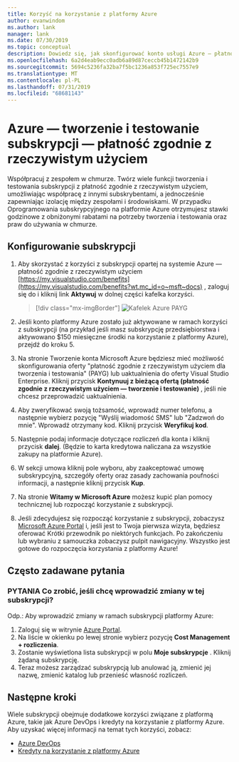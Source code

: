 ```yaml
---
title: Korzyść na korzystanie z platformy Azure
author: evanwindom
ms.author: lank
manager: lank
ms.date: 07/30/2019
ms.topic: conceptual
description: Dowiedz się, jak skonfigurować konto usługi Azure — płatność zgodnie z rzeczywistym użyciem.
ms.openlocfilehash: 6a2d4eab9ecc0adb6a89d87ceccb45b1472142b9
ms.sourcegitcommit: 5694c5236fa32ba7f5bc1236a853f725ec7557e9
ms.translationtype: MT
ms.contentlocale: pl-PL
ms.lasthandoff: 07/31/2019
ms.locfileid: "68681143"
---
```

# <a name="azure-devtest-pay-as-you-go-subscriptions"></a>Azure — tworzenie i testowanie subskrypcji — płatność zgodnie z rzeczywistym użyciem
Współpracuj z zespołem w chmurze.  Twórz wiele funkcji tworzenia i testowania subskrypcji z płatność zgodnie z rzeczywistym użyciem, umożliwiając współpracę z innymi subskrybentami, a jednocześnie zapewniając izolację między zespołami i środowiskami.  W przypadku Oprogramowania subskrypcyjnego na platformie Azure otrzymujesz stawki godzinowe z obniżonymi rabatami na potrzeby tworzenia i testowania oraz praw do używania w chmurze.

## <a name="set-up-a-subscription"></a>Konfigurowanie subskrypcji
1. Aby skorzystać z korzyści z subskrypcji opartej na systemie Azure — płatność zgodnie z rzeczywistym użyciem [https://my.visualstudio.com/benefits](https://my.visualstudio.com/benefits?wt.mc_id=o~msft~docs) , zaloguj się do i kliknij link **Aktywuj** w dolnej części kafelka korzyści.
   > [!div class="mx-imgBorder"]
   > ![Kafelek Azure PAYG](_img/vs-azure-payg/vs-azure-payg-tile.png)

2. Jeśli konto platformy Azure zostało już aktywowane w ramach korzyści z subskrypcji (na przykład jeśli masz subskrypcję przedsiębiorstwa i aktywowano $150 miesięczne środki na korzystanie z platformy Azure), przejdź do kroku 5.

3. Na stronie Tworzenie konta Microsoft Azure będziesz mieć możliwość skonfigurowania oferty "płatność zgodnie z rzeczywistym użyciem dla tworzenia i testowania" (PAYG) lub uaktualnienia do oferty Visual Studio Enterprise.  Kliknij przycisk **Kontynuuj z bieżącą ofertą (płatność zgodnie z rzeczywistym użyciem — tworzenie i testowanie)** , jeśli nie chcesz przeprowadzić uaktualnienia.

4. Aby zweryfikować swoją tożsamość, wprowadź numer telefonu, a następnie wybierz pozycję "Wyślij wiadomość SMS" lub "Zadzwoń do mnie".  Wprowadź otrzymany kod.  Kliknij przycisk **Weryfikuj kod**.

5. Następnie podaj informacje dotyczące rozliczeń dla konta i kliknij przycisk **dalej**.  (Będzie to karta kredytowa naliczana za wszystkie zakupy na platformie Azure).

6. W sekcji umowa kliknij pole wyboru, aby zaakceptować umowę subskrypcyjną, szczegóły oferty oraz zasady zachowania poufności informacji, a następnie kliknij przycisk **Kup**.

7. Na stronie **Witamy w Microsoft Azure** możesz kupić plan pomocy technicznej lub rozpocząć korzystanie z subskrypcji.

8. Jeśli zdecydujesz się rozpocząć korzystanie z subskrypcji, zobaczysz [Microsoft Azure Portal](https://portal.azure.com) i, jeśli jest to Twoja pierwsza wizyta, będziesz oferować Krótki przewodnik po niektórych funkcjach.  Po zakończeniu lub wybraniu z samouczka zobaczysz pulpit nawigacyjny.  Wszystko jest gotowe do rozpoczęcia korzystania z platformy Azure!

## <a name="frequently-asked-questions"></a>Często zadawane pytania
### <a name="q--what-if-i-want-to-make-changes-to-this-subscription"></a>PYTANIA  Co zrobić, jeśli chcę wprowadzić zmiany w tej subskrypcji?
Odp.: Aby wprowadzić zmiany w ramach subskrypcji platformy Azure:
1. Zaloguj się w witrynie [Azure Portal](https://portal.azure.com).
2. Na liście w okienku po lewej stronie wybierz pozycję **Cost Management + rozliczenia**.
3. Zostanie wyświetlona lista subskrypcji w polu **Moje subskrypcje** . Kliknij żądaną subskrypcję.
4. Teraz możesz zarządzać subskrypcją lub anulować ją, zmienić jej nazwę, zmienić katalog lub przenieść własność rozliczeń.

## <a name="next-steps"></a>Następne kroki
Wiele subskrypcji obejmuje dodatkowe korzyści związane z platformą Azure, takie jak Azure DevOps i kredyty na korzystanie z platformy Azure.  Aby uzyskać więcej informacji na temat tych korzyści, zobacz:
- [Azure DevOps](vs-azure-devops.md)
- [Kredyty na korzystanie z platformy Azure](vs-azure.md)

